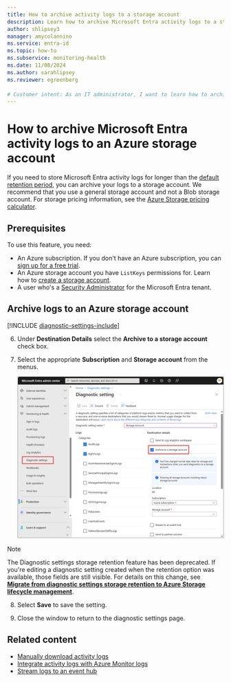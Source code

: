 ```yaml
---
title: How to archive activity logs to a storage account
description: Learn how to archive Microsoft Entra activity logs to a storage account through Diagnostic settings.
author: shlipsey3
manager: amycolannino
ms.service: entra-id
ms.topic: how-to
ms.subservice: monitoring-health
ms.date: 11/08/2024
ms.author: sarahlipsey
ms.reviewer: egreenberg

# Customer intent: As an IT administrator, I want to learn how to archive Microsoft Entra logs to an Azure storage account so I can retain it for longer than the default retention period.
---
```

# How to archive Microsoft Entra activity logs to an Azure storage account

If you need to store Microsoft Entra activity logs for longer than the [default retention period](reference-reports-data-retention.md), you can archive your logs to a storage account. We recommend that you use a general storage account and not a Blob storage account. For storage pricing information, see the [Azure Storage pricing calculator](https://azure.microsoft.com/pricing/calculator/?service=storage).

## Prerequisites

To use this feature, you need:

* An Azure subscription. If you don't have an Azure subscription, you can [sign up for a free trial](https://azure.microsoft.com/free/).
* An Azure storage account you have `ListKeys` permissions for. Learn how to [create a storage account](/azure/storage/common/storage-account-create).
* A user who's a [Security Administrator](../role-based-access-control/permissions-reference.md#security-administrator) for the Microsoft Entra tenant.

## Archive logs to an Azure storage account


[!INCLUDE [diagnostic-settings-include](../../includes/diagnostic-settings-include.md)]

6. Under **Destination Details** select the **Archive to a storage account** check box.

7. Select the appropriate **Subscription** and **Storage account** from the menus.

    ![Screenshot of the diagnostic settings](media/howto-archive-logs-to-storage-account/diagnostic-settings-storage.png)

  > [!NOTE]
  > The Diagnostic settings storage retention feature has been deprecated. If you're editing a diagnostic setting created when the retention option was available, those fields are still visible. For details on this change, see [**Migrate from diagnostic settings storage retention to Azure Storage lifecycle management**](/azure/azure-monitor/essentials/migrate-to-azure-storage-lifecycle-policy).
 
8. Select **Save** to save the setting.

9. Close the window to return to the diagnostic settings page.

## Related content

* [Manually download activity logs](howto-download-logs.md)
* [Integrate activity logs with Azure Monitor logs](howto-integrate-activity-logs-with-azure-monitor-logs.yml)
* [Stream logs to an event hub](howto-stream-logs-to-event-hub.md)
